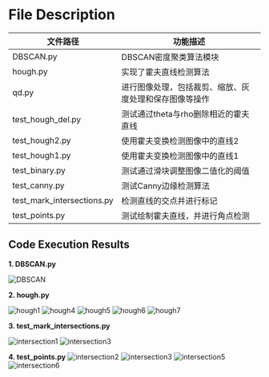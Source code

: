 # File Description
| 文件路径             | 功能描述                               |
| -------------------- | -------------------------------------- |
| DBSCAN.py     | DBSCAN密度聚类算法模块              |
| hough.py      | 实现了霍夫直线检测算法                |
| qd.py         | 进行图像处理，包括裁剪、缩放、灰度处理和保存图像等操作 |
| test_hough_del.py  | 测试通过theta与rho删除相近的霍夫直线     |
| test_hough2.py     | 使用霍夫变换检测图像中的直线2          |
| test_hough1.py    | 使用霍夫变换检测图像中的直线1          |
| test_binary.py | 测试通过滑块调整图像二值化的阈值              |
| test_canny.py | 测试Canny边缘检测算法               |
| test_mark_intersections.py  | 检测直线的交点并进行标记                      |
| test_points.py | 测试绘制霍夫直线，并进行角点检测           |

<!-- Add code execution result images below: -->

## Code Execution Results

**1. DBSCAN.py**

![DBSCAN](result_img/DBSCAN.png)

**2. hough.py**

![hough1](result_img/hough1.png)
![hough4](result_img/hough4.png)
![hough5](result_img/hough5.png)
![hough6](result_img/hough6.png)
![hough7](result_img/hough7.png)

**3. test_mark_intersections.py**

![intersection1](result_img/intersection1.png)
![intersection3](result_img/intersection3.png)

**4. test_points.py**
![intersection2](result_img/point2.png)
![intersection3](result_img/point3.png)
![intersection5](result_img/point5.png)
![intersection6](result_img/point6.png)